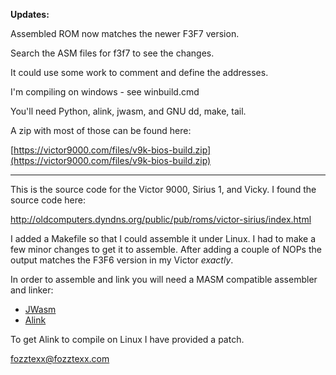 **Updates:**


Assembled ROM now matches the newer F3F7 version.

Search the ASM files for f3f7 to see the changes.

It could use some work to comment and define the addresses.

I'm compiling on windows - see winbuild.cmd

You'll need Python, alink, jwasm, and GNU dd, make, tail.

A zip with most of those can be found here:

[https://victor9000.com/files/v9k-bios-build.zip](https://victor9000.com/files/v9k-bios-build.zip)

___


This is the source code for the Victor 9000, Sirius 1, and Vicky. I
found the source code here:

http://oldcomputers.dyndns.org/public/pub/roms/victor-sirius/index.html

I added a Makefile so that I could assemble it under Linux. I had to
make a few minor changes to get it to assemble. After adding a couple
of NOPs the output matches the F3F6 version in my Victor *exactly*.

In order to assemble and link you will need a MASM compatible
assembler and linker:

* [JWasm](https://github.com/JWasm/JWasm)
* [Alink](http://alink.sourceforge.net/)

To get Alink to compile on Linux I have provided a patch.

fozztexx@fozztexx.com

